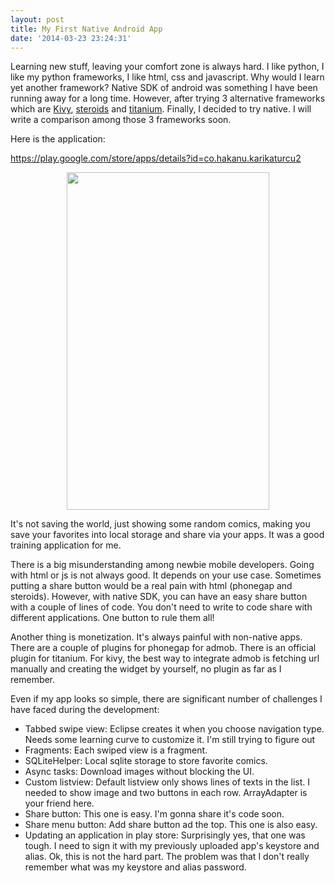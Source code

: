 ```yaml
---
layout: post
title: My First Native Android App
date: '2014-03-23 23:24:31'
---
```


Learning new stuff, leaving your comfort zone is always hard. I like python, I like my python frameworks, I like html, css and javascript. Why would I learn yet another framework? Native SDK of android was something I have been running away for a long time. However, after trying 3 alternative frameworks which are <a href="http://kivy.org/">Kivy</a>, <a href="http://x.appgyver.com/">steroids</a> and <a href="http://www.appcelerator.com/">titanium</a>. Finally, I decided to try native. I will write a comparison among those 3 frameworks soon.

Here is the application:

<a href="https://play.google.com/store/apps/details?id=co.hakanu.karikaturcu2">https://play.google.com/store/apps/details?id=co.hakanu.karikaturcu2</a>
<p style="text-align: center;"><a href="https://lh5.ggpht.com/KRGrEZka9lz-dtgpEV61-69JXhTwoijVch8kwidr9HoXvcQPMVnCksXxna72-84AphY=h900-rw"><img class="aligncenter" alt="" src="https://lh5.ggpht.com/KRGrEZka9lz-dtgpEV61-69JXhTwoijVch8kwidr9HoXvcQPMVnCksXxna72-84AphY=h900-rw" width="324" height="540" /></a></p>
It's not saving the world, just showing some random comics, making you save your favorites into local storage and share via your apps. It was a good training application for me.

There is a big misunderstanding among newbie mobile developers. Going with html or js is not always good. It depends on your use case. Sometimes putting a share button would be a real pain with html (phonegap and steroids). However, with native SDK, you can have an easy share button with a couple of lines of code. You don't need to write to code share with different applications. One button to rule them all!

Another thing is monetization. It's always painful with non-native apps. There are a couple of plugins for phonegap for admob. There is an official plugin for titanium. For kivy, the best way to integrate admob is fetching url manually and creating the widget by yourself, no plugin as far as I remember.

Even if my app looks so simple, there are significant number of challenges I have faced during the development:
<ul>
	<li>Tabbed swipe view: Eclipse creates it when you choose navigation type. Needs some learning curve to customize it. I'm still trying to figure out</li>
	<li>Fragments: Each swiped view is a fragment.</li>
	<li>SQLiteHelper: Local sqlite storage to store favorite comics.</li>
	<li>Async tasks: Download images without blocking the UI.</li>
	<li>Custom listview: Default listview only shows lines of texts in the list. I needed to show image and two buttons in each row. ArrayAdapter is your friend here.</li>
	<li>Share button: This one is easy. I'm gonna share it's code soon.</li>
	<li>Share menu button: Add share button ad the top. This one is also easy.</li>
	<li>Updating an application in play store: Surprisingly yes, that one was tough. I need to sign it with my previously uploaded app's keystore and alias. Ok, this is not the hard part. The problem was that I don't really remember what was my keystore and alias password.</li>
</ul>
&nbsp;